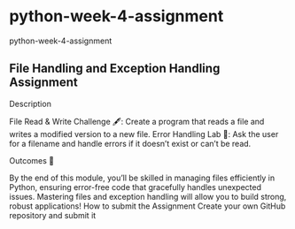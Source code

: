 # python-week-4-assignment
python-week-4-assignment

## File Handling and Exception Handling Assignment
  Description 
  
  File Read & Write Challenge 🖋️: Create a program that reads a file and writes a modified version to a new file.
  Error Handling Lab 🧪: Ask the user for a filename and handle errors if it doesn’t exist or can’t be read.

Outcomes 🎉

By the end of this module, you’ll be skilled in managing files efficiently in Python, ensuring error-free code that gracefully handles unexpected issues. Mastering files and exception handling will allow you to build strong, robust applications!
How to submit the Assignment
Create your own GitHub repository and submit it
